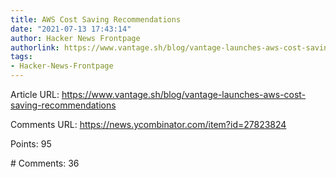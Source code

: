 ```yaml
---
title: AWS Cost Saving Recommendations
date: "2021-07-13 17:43:14"
author: Hacker News Frontpage
authorlink: https://www.vantage.sh/blog/vantage-launches-aws-cost-saving-recommendations
tags:
- Hacker-News-Frontpage
---
```


<p>Article URL: <a href="https://www.vantage.sh/blog/vantage-launches-aws-cost-saving-recommendations">https://www.vantage.sh/blog/vantage-launches-aws-cost-saving-recommendations</a></p>
<p>Comments URL: <a href="https://news.ycombinator.com/item?id=27823824">https://news.ycombinator.com/item?id=27823824</a></p>
<p>Points: 95</p>
<p># Comments: 36</p>
